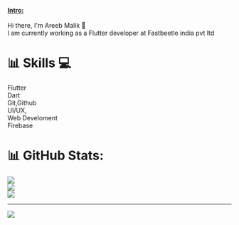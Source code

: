 

<b><U>Intro:</U></b>
<br>
<br>
Hi there, I'm Areeb Malik :wave:
<br>
I am currently working as a Flutter developer at Fastbeetle india pvt ltd


# 📊 Skills 💻

Flutter
<br>
Dart
<br>
Git,Github
<br>
UI/UX,
<br>
Web Develoment
<br>
Firebase
<br>

# 📊 GitHub Stats:
![](https://github-readme-stats.vercel.app/api?username=MalikAreeb&theme=react&hide_border=true&include_all_commits=true&count_private=true)<br/>
![](https://github-readme-streak-stats.herokuapp.com/?user=MalikAreeb&theme=react&hide_border=true)<br/>
![](https://github-readme-stats.vercel.app/api/top-langs/?username=MalikAreeb&theme=react&hide_border=true&include_all_commits=true&count_private=true&layout=compact)

---
[![](https://visitcount.itsvg.in/api?id=MalikAreeb&icon=0&color=0)](https://visitcount.itsvg.in)
